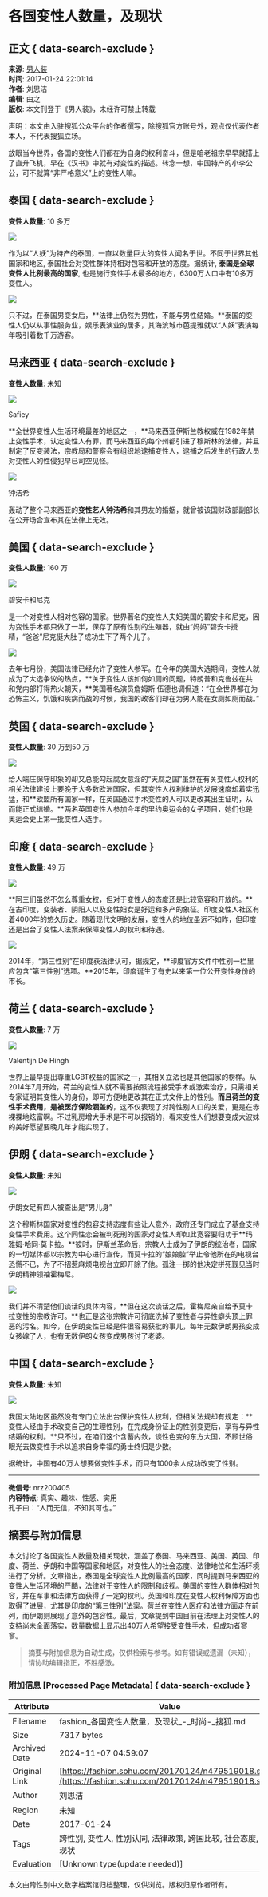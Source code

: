 # 各国变性人数量，及现状

## 正文 { data-search-exclude }


**来源**: [男人装](http://mp.sohu.com/profile?xpt=ZmhtMTEyOUBzb2h1LmNvbQ==)  
**时间**: 2017-01-24 22:01:14  
**作者**: 刘思洁  
**编辑**: 由之  
**版权**: 本文刊登于《男人装》，未经许可禁止转载  

声明：本文由入驻搜狐公众平台的作者撰写，除搜狐官方账号外，观点仅代表作者本人，不代表搜狐立场。

放眼当今世界，各国的变性人们都在为自身的权利奋斗，但是咱老祖宗早早就搭上了直升飞机，早在《汉书》中就有对变性的描述。转念一想，中国特产的小李公公，可不就算“非严格意义”上的变性人嘛。

## 泰国 { data-search-exclude }

**变性人数量**: 10 多万  

![](https://img.mp.itc.cn/upload/20170124/ce57b5b4857046b98b7c5236169315a2_th.jpeg)

作为以“人妖”为特产的泰国，一直以数量巨大的变性人闻名于世。不同于世界其他国家和地区, 泰国社会对变性群体持相对包容和开放的态度。据统计, **泰国是全球变性人比例最高的国家**, 也是施行变性手术最多的地方，6300万人口中有10多万变性人。

![](https://img.mp.itc.cn/upload/20170124/3f731f2f37ee45f88435e542122d283e_th.jpeg)

只不过，在泰国男变女后，**法律上仍然为男性，不能与男性结婚。**泰国的变性人仍以从事性服务业，娱乐表演业的居多，其海滨城市芭提雅就以“人妖”表演每年吸引着数千万游客。

## 马来西亚 { data-search-exclude }

**变性人数量**: 未知  

![](https://img.mp.itc.cn/upload/20170124/d001e41dfac34551918a5d267bd00d0c_th.jpeg)

Safiey

**全世界变性人生活环境最差的地区之一，**马来西亚伊斯兰教权威在1982年禁止变性手术，认定变性人有罪，而马来西亚的每个州都引进了穆斯林的法律，并且制定了反变装法，宗教局和警察会有组织地逮捕变性人，逮捕之后发生的行政人员对变性人的性侵犯早已司空见怪。

![](https://img.mp.itc.cn/upload/20170124/57304ce0c4f843f883711f48d5d3718b_th.jpeg)

钟洁希

轰动了整个马来西亚的**变性艺人钟洁希**和其男友的婚姻，就曾被该国财政部副部长在公开场合宣布其在法律上无效。

## 美国 { data-search-exclude }

**变性人数量**: 160 万  

![](https://img.mp.itc.cn/upload/20170124/b3353801efc349cf902a2a706da884bb_th.jpeg)

碧安卡和尼克

是一个对变性人相对包容的国家。世界著名的变性人夫妇美国的碧安卡和尼克，因为变性手术都只做了一半，保存了原有性别的生殖器，就由“妈妈”碧安卡授精，“爸爸”尼克挺大肚子成功生下了两个儿子。

![](https://img.mp.itc.cn/upload/20170124/c2d85d9be1444335a76ff14b433b76d2_th.jpeg)

去年七月份，美国法律已经允许了变性人参军。在今年的美国大选期间，变性人就成为了大选争议的热点，**关于变性人该如何如厕的问题，特朗普和克鲁兹在共和党内部打得热火朝天，**美国著名演员詹姆斯·伍德也调侃道：“在全世界都在为恐怖主义，饥饿和疾病而战的时候，我国的政客们却在为男人能在女厕如厕而战。”

## 英国 { data-search-exclude }

**变性人数量**: 30 万到50 万  

![](https://img.mp.itc.cn/upload/20170124/606aa76a6e7c4eac8e6c310badbbd0cf_th.jpeg)

给人端庄保守印象的却又总能勾起腐女意淫的“天腐之国”虽然在有关变性人权利的相关法律建设上要晚于大多数欧洲国家，但其变性人权利维护的发展速度却着实迅猛，和**欧盟所有国家一样，在英国通过手术变性的人可以更改其出生证明，从而能正式结婚。**两名英国变性人参加今年的里约奥运会的女子项目，她们也是奥运会史上第一批变性人选手。

## 印度 { data-search-exclude }

**变性人数量**: 49 万  

![](https://img.mp.itc.cn/upload/20170124/66ad9c8644d243978cdda02c32fb57e6_th.jpeg)

**阿三们虽然不怎么尊重女权，但对于变性人的态度还是比较宽容和开放的。**在古印度，变装者、阴阳人以及变性妇女是好运和多产的象征。印度变性人社区有着4000年的悠久历史。随着现代文明的发展，变性人的地位虽远不如昨，但印度还是出台了变性人法案来保障变性人的权利和待遇。

![](https://img.mp.itc.cn/upload/20170124/8c8d2d52253641328557e3968c6ec001_th.jpeg)

2014年，“第三性别”在印度获法律认可，据规定，**印度官方文件中性别一栏里应包含“第三性别”选项。**2015年，印度诞生了有史以来第一位公开变性身份的市长。

## 荷兰 { data-search-exclude }

**变性人数量**: 7 万  

![](https://img.mp.itc.cn/upload/20170124/c17a0f4559214103af31bcd788ceab96_th.jpeg)

Valentijn De Hingh

世界上最早提出尊重LGBT权益的国家之一，其相关立法也是其他国家的榜样。从2014年7月开始，荷兰的变性人就不需要按照流程接受手术或激素治疗，只需相关专家证明其变性人的身份，即可方便地更改其在正式文件上的性别。**而且荷兰的变性手术费用，是被医疗保险涵盖的**，这不仅表现了对跨性别人口的关爱，更是在赤裸裸地炫富啊。不过乳房增大手术是不可以报销的，看来变性人们想要变成大波妹的美好愿望要晚几年才能实现了。

## 伊朗 { data-search-exclude }

**变性人数量**: 未知  

![](https://img.mp.itc.cn/upload/20170124/dfbd425933a64abfa378aa183a3a0b7a_th.jpeg)

伊朗女足有四人被查出是“男儿身”

这个穆斯林国家对变性的包容支持态度有些让人意外，政府还专门成立了基金支持变性手术费用。这个同性恋会被判死刑的国家对变性人却如此宽容要归功于**玛雅姆·哈同·莫卡拉。**彼时，伊斯兰革命后，宗教人士成为了伊朗的统治者，国家的一切媒体都以宗教为中心进行宣传，而莫卡拉的“娘娘腔”举止令他所在的电视台恐慌不已，为了不招惹麻烦电视台立即开除了他。孤注一掷的他决定拼死觐见当时伊朗精神领袖霍梅尼。

![](https://img.mp.itc.cn/upload/20170124/b05e5b8782294bdcb3d1f841bd13d693_th.jpeg)

我们并不清楚他们谈话的具体内容，**但在这次谈话之后，霍梅尼亲自给予莫卡拉变性的宗教许可。**也正是这张宗教许可彻底洗掉了变性者与异性癖头顶上罪恶的污名。如今，在伊朗变性已经是件很容易获批的事儿，每年无数伊朗男孩变成女孩嫁了人，也有无数伊朗女孩变成男孩讨了老婆。

## 中国 { data-search-exclude }

**变性人数量**: 未知  

![](https://img.mp.itc.cn/upload/20170124/2b69e5f4f25a4b6ca721b688006a9c2c_th.jpeg)

我国大陆地区虽然没有专门立法出台保护变性人权利，但相关法规却有规定：**变性人经由手术改变自己的生理性别，在完成身份证上的性别变更后，享有与异性结婚的权利。**只不过，在咱们这个含蓄内敛，谈性色变的东方大国，不顾世俗眼光去做变性手术以追求自身幸福的勇士终归是少数。

据统计，中国有40万人想要做变性手术，而只有1000余人成功改变了性别。

---

**微信号**: nrz200405  
**内容特点**: 真实、趣味、性感、实用  
孔子曰：“人而无信，不知其可也。”

## 摘要与附加信息

<!-- tcd_abstract -->
本文讨论了各国变性人数量及相关现状，涵盖了泰国、马来西亚、美国、英国、印度、荷兰、伊朗和中国等国家和地区，对变性人的社会态度、法律地位和生活环境进行了分析。文章指出，泰国是全球变性人比例最高的国家，同时提到马来西亚的变性人生活环境的严酷，法律对于变性人的限制和歧视。美国的变性人群体相对包容，并在军事和法律方面获得了一定的权利。英国和印度在变性人权利保障方面也取得了进展，尤其是印度的“第三性别”法案。荷兰在变性人医疗和法律方面走在前列，而伊朗则展现了意外的包容性。最后，文章提到中国目前在法理上对变性人的支持尚未全面落实，数量数据上显示出40万人希望接受变性手术，但成功者寥寥。
<!-- tcd_abstract_end -->

> 摘要与附加信息为自动生成，仅供检索与参考。如有错误或遗漏（未知），请协助编辑指正，不胜感激。

### 附加信息 [Processed Page Metadata] { data-search-exclude }

| Attribute       | Value                                  |
|-----------------|----------------------------------------|
| Filename        | fashion_各国变性人数量，及现状_-_时尚-_搜狐.md                             |
| Size            | 7317 bytes                           |
| Archived Date   | 2024-11-07 04:59:07                             |
| Original Link   | [https://fashion.sohu.com/20170124/n479519018.shtml](https://fashion.sohu.com/20170124/n479519018.shtml)                       |
| Author          | 刘思洁                               |
| Region          | 未知                               |
| Date            | 2017-01-24                                 |
| Tags            | 跨性别, 变性人, 性别认同, 法律政策, 跨国比较, 社会态度, 生存现状                                 |
| Evaluation            | [Unknown type(update needed)]                                 |
<!-- tcd_table_end -->

本文由跨性别中文数字档案馆归档整理，仅供浏览。版权归原作者所有。
